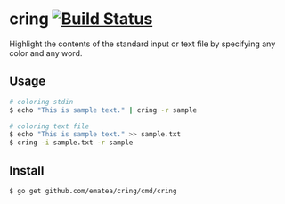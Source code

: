 # cring [![Build Status](https://travis-ci.org/ematea/cring.svg?branch=master)](https://travis-ci.org/ematea/cring)

Highlight the contents of the standard input or text file by specifying any color and any word.

## Usage

```bash
# coloring stdin
$ echo "This is sample text." | cring -r sample

# coloring text file
$ echo "This is sample text." >> sample.txt
$ cring -i sample.txt -r sample
```

## Install

```bash
$ go get github.com/ematea/cring/cmd/cring
```

